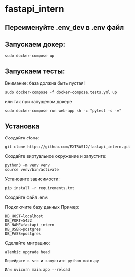 # fastapi_intern


## Переименуйте .env_dev в .env файл


## Запускаем докер:

```
sudo docker-compose up
```
## Запускаем тесты:

Внимание: база должна быть пустая!
```
sudo docker-compose -f docker-compose.tests.yml up
```
или так при запущеном докере
```
sudo docker-compose run web-app sh -c "pytest -s -v"
```


## Установка
Создайте clone:
```
git clone https://github.com/EXTRAS12/fastapi_intern.git
```

Создайте виртуальное окружение и запустите:
```
python3 -m venv venv
source venv/bin/activate
```
Установите зависимости:
```
pip install -r requirements.txt
```
Создайте файл .env:

Подключите базу данных
Пример:
```
DB_HOST=localhost
DB_PORT=5432
DB_NAME=fastapi_intern
DB_USER=postgres
DB_PASS=postgres
```

Сделайте миграцию:

```
alembic upgrade head
```
```
Перейдите в src и запустите python main.py
```
```
Или uvicorn main:app --reload
```
